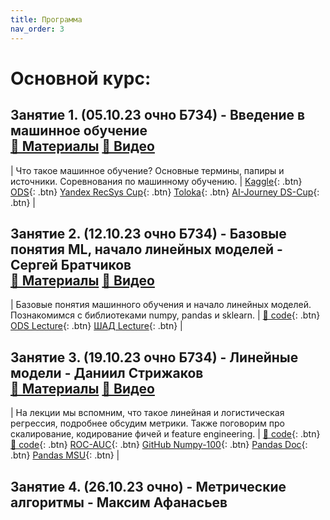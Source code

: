```yaml
---
title: Программа
nav_order: 3
---
```


# Основной курс:

## Занятие 1. (05.10.23 очно Б734) - Введение в машинное обучение <br> [📄 Материалы](https://drive.google.com/file/d/1EU8iwuszMzNj1reQebu180KHREANMifD/view?usp=sharing) [📼 Видео](https://youtu.be/O5Bopjal_Bc?si=gXSx1lFyBTMr3hoH)

| Что такое машинное обучение? Основные термины, папиры и источники. Соревнования по машинному обучению. | [Kaggle](https://www.kaggle.com/){: .btn} [ODS](https://ods.ai/){: .btn} [Yandex RecSys Cup](https://yandex.ru/cup/ml/?utm_source=yandex&utm_medium=post&utm_campaign=ya_cup){: .btn} [Toloka](https://toloka.ai/challenges/wsdm2023/){: .btn} [AI-Journey DS-Cup](https://dsworks.ru/){: .btn} |

## Занятие 2. (12.10.23 очно Б734) - Базовые понятия ML, начало линейных моделей - Сергей Братчиков <br> [📄 Материалы](https://drive.google.com/file/d/1lZ8kJjZChwZFd2Z5zeUzZ-AxcaO3X7_I/view?usp=sharing) [📼 Видео](https://youtu.be/gmLK-g_BryE?si=QulSgpDBk8VmTI7r)

| Базовые понятия машинного обучения и начало линейных моделей. Познакомимся с библиотеками numpy, pandas и sklearn. | [🐍 code](https://colab.research.google.com/drive/1OFdhw5zehgykMyBUqrqDmvxmtMfVGwIy?usp=sharing){: .btn} [ODS Lecture](https://habr.com/ru/company/ods/blog/323890/){: .btn} [ШАД Lecture](https://ml-handbook.ru/chapters/linear_models/intro){: .btn} |

## Занятие 3. (19.10.23 очно Б734) - Линейные модели - Даниил Стрижаков <br> [📄 Материалы](https://drive.google.com/file/d/1cVFs7HvLyxVo3uh6Hed2VRGeHqDytMWb/view?usp=sharing) [📼 Видео](https://youtu.be/9J9QIcC2Hbo?si=e6cmE3CH8GR5OeS2)

| На лекции мы вспомним, что такое линейная и логистическая регрессия, подробнее обсудим метрики. Также поговорим про скалирование, кодирование фичей и feature engineering. | [🐍 code](https://colab.research.google.com/drive/1qotsfXXBVVG7iHEEWIe0KxMgok1ShShD?usp=sharing){: .btn} [🐍 code](https://colab.research.google.com/drive/1OFdhw5zehgykMyBUqrqDmvxmtMfVGwIy?usp=sharing){: .btn} [ROC-AUC](https://alexanderdyakonov.wordpress.com/2017/07/28/auc-roc-%D0%BF%D0%BB%D0%BE%D1%89%D0%B0%D0%B4%D1%8C-%D0%BF%D0%BE%D0%B4-%D0%BA%D1%80%D0%B8%D0%B2%D0%BE%D0%B9-%D0%BE%D1%88%D0%B8%D0%B1%D0%BE%D0%BA/){: .btn} [GitHub Numpy-100](https://github.com/rougier/numpy-100){: .btn} [Pandas Doc](https://github.com/pandas-dev/pandas/blob/main/doc/cheatsheet/Pandas_Cheat_Sheet.pdf){: .btn} [Pandas MSU](https://alexanderdyakonov.wordpress.com/2015/11/06/%D0%B7%D0%BD%D0%B0%D0%BA%D0%BE%D0%BC%D1%81%D1%82%D0%B2%D0%BE-%D1%81-pandas-%D1%81%D0%BB%D0%B0%D0%B9%D0%B4%D1%8B/){: .btn} |

## Занятие 4. (26.10.23 очно) - Метрические алгоритмы - Максим Афанасьев
